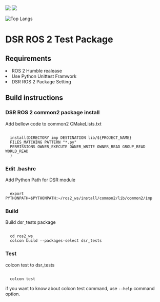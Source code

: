 <!--뱃지 활용-->
<img src="https://img.shields.io/badge/python-4B89DC?style=flat-square&logo=python&logoColor=White"/>
<a href="https://hits.seeyoufarm.com"><img src="https://hits.seeyoufarm.com/api/count/incr/badge.svg?url=https%3A%2F%2Fgithub.com%2FMincheol710313%2F&count_bg=%2379C83D&title_bg=%23555555&icon=github.svg&icon_color=%23E7E7E7&title=Mincheol+Github&edge_flat=false"/></a>

<!--Github Status 활용-->
![Top Langs](https://github-readme-stats.vercel.app/api/top-langs/?username=Mincheol710313)
<!--[Anurag's GitHub stats](https://github-readme-stats.vercel.app/api?username=Mincheol710313)]-->

<!-- DSR Test Package Description -->
<h1> DSR ROS 2 Test Package </h1>
<h2> Requirements </h2>
<li> ROS 2 Humble realease </li>
<li> Use Python Unittest Framwork </li>
<li> DSR ROS 2 Package Setting </li>
<h2> Build instructions </h2>
<h3> DSR ROS 2 common2 package install </h3>
Add bellow code to common2 CMakeLists.txt
<pre><code>
  install(DIRECTORY imp DESTINATION lib/${PROJECT_NAME}
  FILES_MATCHING PATTERN "*.py"
  PERMISSIONS OWNER_EXECUTE OWNER_WRITE OWNER_READ GROUP_READ WORLD_READ
  )
</code></pre>
<h3> Edit .bashrc </h3>
Add Python Path for DSR module
<pre><code>
  export PYTHONPATH=$PYTHONPATH:~/ros2_ws/install/common2/lib/common2/imp
</code></pre>
<h3> Build </h3>
Build dsr_tests package
<pre><code>
  cd ros2_ws
  colcon build --packages-select dsr_tests
</code></pre>
<h3> Test </h3>
colcon test to dsr_tests
<pre><code>
  colcon test 
</code></pre>
if you want to know about colcon test command, use <code>--help</code> command option.

